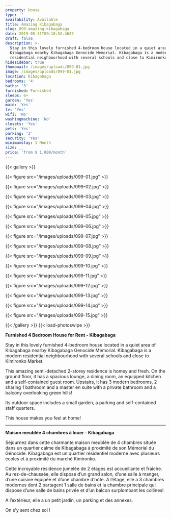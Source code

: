 ```yaml
---
property: House
type: ''
availability: Available
title: Amazing Kibagabaga
slug: 099-amazing-kibagabaga
date: 2019-05-31T09:10:52.462Z
draft: false
description: >-
  Stay in this lovely furnished 4-bedroom house located in a quiet area of
  Kibagabaga nearby Kibagabaga Genocide Memorial. Kibagabaga is a modern
  residential neighbourhood with several schools and close to Kimironko Market. 
hidesidebar: true
thumbnail: /images/uploads/099-01.jpg
image: /images/uploads/099-01.jpg
location: Kibagabaga
bedrooms: '4'
baths: '3'
furnished: Furnished
sleeps: 6+
garden: 'Yes'
maid: 'Yes'
tv: 'Yes'
wifi: 'No'
washingmachine: 'No'
closets: 'Yes'
pets: 'Yes'
parking: '2'
security: 'Yes'
minimumstay: 1 Month
size: __
price: 'from $ 1,000/month'
---
```

{{< gallery >}} 

{{< figure src="/images/uploads/099-01.jpg" >}} 

{{< figure src="/images/uploads/099-02.jpg" >}}

 {{< figure src="/images/uploads/099-03.jpg" >}} 

{{< figure src="/images/uploads/099-04.jpg" >}}

{{< figure src="/images/uploads/099-05.jpg" >}}

 {{< figure src="/images/uploads/099-06.jpg" >}}

 {{< figure src="/images/uploads/099-07.jpg" >}}

 {{< figure src="/images/uploads/099-08.jpg" >}}

{{< figure src="/images/uploads/099-09.jpg" >}} 

{{< figure src="/images/uploads/099-10.jpg" >}}

 {{< figure src="/images/uploads/099-11.jpg" >}} 

{{< figure src="/images/uploads/099-12.jpg" >}}

{{< figure src="/images/uploads/099-13.jpg" >}}

{{< figure src="/images/uploads/099-14.jpg" >}}

{{< figure src="/images/uploads/099-15.jpg" >}}

 {{< /gallery >}} {{< load-photoswipe >}}

**Furnished 4 Bedroom House for Rent - Kibagabaga**

Stay in this lovely furnished 4-bedroom house located in a quiet area of Kibagabaga nearby Kibagabaga Genocide Memorial. Kibagabaga is a modern residential neighbourhood with several schools and close to Kimironko Market. 

This amazing semi-detached 2-storey residence is homey and fresh. On the ground floor, it has a spacious lounge, a dining room, an equipped kitchen and a self-contained guest room. Upstairs, it has 3 modern bedrooms, 2 sharing 1 bathroom and a master en suite with a private bathroom and a balcony overlooking green hills! 

Its outdoor space includes a small garden, a parking and self-contained staff quarters.

This house makes you feel at home!

- - -

**Maison meublée 4 chambres à louer - Kibagabaga**

Séjournez dans cette charmante maison meublée de 4 chambres située dans un quartier calme de Kibagabaga à proximité de son Mémorial du Génocide. Kibagabaga est un quartier résidentiel moderne avec plusieurs écoles et à proximité du marché Kimironko.

Cette incroyable résidence jumelée de 2 étages est accueillante et fraîche. Au rez-de-chaussée, elle dispose d’un grand salon, d’une salle à manger, d’une cuisine équipée et d’une chambre d’hôte. A l’étage, elle a 3 chambres modernes dont 2 partagent 1 salle de bains et la chambre principale qui dispose d’une salle de bains privée et d’un balcon surplombant les collines!

A l’extérieur, elle a un petit jardin, un parking et des annexes.

On s’y sent chez soi !
